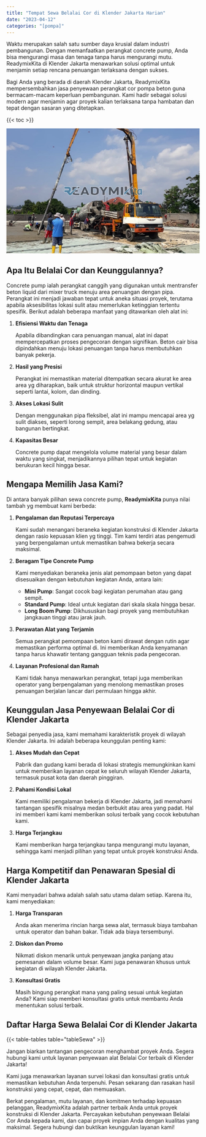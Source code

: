 ```yaml
---
title: "Tempat Sewa Belalai Cor di Klender Jakarta Harian"
date: "2023-04-12"
categories: "[pompa]"
---
```


Waktu merupakan salah satu sumber daya krusial dalam industri pembangunan. Dengan memanfaatkan perangkat concrete pump, Anda bisa mengurangi masa dan tenaga tanpa harus mengurangi mutu. ReadymixKita di Klender Jakarta menawarkan solusi optimal untuk menjamin setiap rencana penuangan terlaksana dengan sukses.

Bagi Anda yang berada di daerah Klender Jakarta, ReadymixKita mempersembahkan jasa penyewaan perangkat cor pompa beton guna bermacam-macam keperluan pembangunan. Kami hadir sebagai solusi modern agar menjamin agar proyek kalian terlaksana tanpa hambatan dan tepat dengan sasaran yang ditetapkan.

{{< toc >}}

![Tempat Sewa Belalai Cor di Klender Jakarta Harian](/images/pompa/sewa-pompa-10.jpg)

## Apa Itu Belalai Cor dan Keunggulannya?

Concrete pump ialah perangkat canggih yang digunakan untuk mentransfer beton liquid dari mixer truck menuju area penuangan dengan pipa. Perangkat ini menjadi jawaban tepat untuk aneka situasi proyek, terutama apabila aksesibilitas lokasi sulit atau memerlukan ketinggian tertentu spesifik. Berikut adalah beberapa manfaat yang ditawarkan oleh alat ini:

1. **Efisiensi Waktu dan Tenaga**

   Apabila dibandingkan cara penuangan manual, alat ini dapat mempercepatkan proses pengecoran dengan signifikan. Beton cair bisa dipindahkan menuju lokasi penuangan tanpa harus membutuhkan banyak pekerja.

2. **Hasil yang Presisi**

   Perangkat ini memastikan material ditempatkan secara akurat ke area area yg diharapkan, baik untuk struktur horizontal maupun vertikal seperti lantai, kolom, dan dinding.

3. **Akses Lokasi Sulit**

   Dengan menggunakan pipa fleksibel, alat ini mampu mencapai area yg sulit diakses, seperti lorong sempit, area belakang gedung, atau bangunan bertingkat.

4. **Kapasitas Besar**

   Concrete pump dapat mengelola volume material yang besar dalam waktu yang singkat, menjadikannya pilihan tepat untuk kegiatan berukuran kecil hingga besar.

## Mengapa Memilih Jasa Kami?

Di antara banyak pilihan sewa concrete pump, **ReadymixKita** punya nilai tambah yg membuat kami berbeda:

1. **Pengalaman dan Reputasi Terpercaya**

   Kami sudah menangani beraneka kegiatan konstruksi di Klender Jakarta dengan rasio kepuasan klien yg tinggi. Tim kami terdiri atas pengemudi yang berpengalaman untuk memastikan bahwa bekerja secara maksimal.

2. **Beragam Tipe Concrete Pump**

   Kami menyediakan beraneka jenis alat pemompaan beton yang dapat disesuaikan dengan kebutuhan kegiatan Anda, antara lain:
   - **Mini Pump**: Sangat cocok bagi kegiatan perumahan atau gang sempit.
   - **Standard Pump**: Ideal untuk kegiatan dari skala skala hingga besar.
   - **Long Boom Pump**: Dikhususkan bagi proyek yang membutuhkan jangkauan tinggi atau jarak jauh.

3. **Perawatan Alat yang Terjamin**

   Semua perangkat pemompaan beton kami dirawat dengan rutin agar memastikan performa optimal di. Ini memberikan Anda kenyamanan tanpa harus khawatir tentang gangguan teknis pada pengecoran.

4. **Layanan Profesional dan Ramah**

   Kami tidak hanya menawarkan perangkat, tetapi juga memberikan operator yang berpengalaman yang menolong memastikan proses penuangan berjalan lancar dari permulaan hingga akhir.

## Keunggulan Jasa Penyewaan Belalai Cor di Klender Jakarta

Sebagai penyedia jasa, kami memahami karakteristik proyek di wilayah Klender Jakarta. Ini adalah beberapa keunggulan penting kami:

1. **Akses Mudah dan Cepat**

   Pabrik dan gudang kami berada di lokasi strategis memungkinkan kami untuk memberikan layanan cepat ke seluruh wilayah Klender Jakarta, termasuk pusat kota dan daerah pinggiran.

2. **Pahami Kondisi Lokal**

   Kami memiliki pengalaman bekerja di Klender Jakarta, jadi memahami tantangan spesifik misalnya medan berbukit atau area yang padat. Hal ini memberi kami kami memberikan solusi terbaik yang cocok kebutuhan kami.

3. **Harga Terjangkau**

   Kami memberikan harga terjangkau tanpa mengurangi mutu layanan, sehingga kami menjadi pilihan yang tepat untuk proyek konstruksi Anda.

## Harga Kompetitif dan Penawaran Spesial di Klender Jakarta

Kami menyadari bahwa adalah salah satu utama dalam setiap. Karena itu, kami menyediakan:

1. **Harga Transparan**

   Anda akan menerima rincian harga sewa alat, termasuk biaya tambahan untuk operator dan bahan bakar. Tidak ada biaya tersembunyi.

2. **Diskon dan Promo**

   Nikmati diskon menarik untuk penyewaan jangka panjang atau pemesanan dalam volume besar. Kami juga penawaran khusus untuk kegiatan di wilayah Klender Jakarta.

3. **Konsultasi Gratis**

   Masih bingung perangkat mana yang paling sesuai untuk kegiatan Anda? Kami siap memberi konsultasi gratis untuk membantu Anda menentukan solusi terbaik.

## Daftar Harga Sewa Belalai Cor di Klender Jakarta

{{< table-tables table="tableSewa" >}}

Jangan biarkan tantangan pengecoran menghambat proyek Anda. Segera hubungi kami untuk layanan penyewaan alat Belalai Cor terbaik di Klender Jakarta!

Kami juga menawarkan layanan survei lokasi dan konsultasi gratis untuk memastikan kebutuhan Anda terpenuhi. Pesan sekarang dan rasakan hasil konstruksi yang cepat, cepat, dan memuaskan.

Berkat pengalaman, mutu layanan, dan komitmen terhadap kepuasan pelanggan, ReadymixKita adalah partner terbaik Anda untuk proyek konstruksi di Klender Jakarta. Percayakan kebutuhan penyewaan Belalai Cor Anda kepada kami, dan capai proyek impian Anda dengan kualitas yang maksimal. Segera hubungi dan buktikan keunggulan layanan kami!